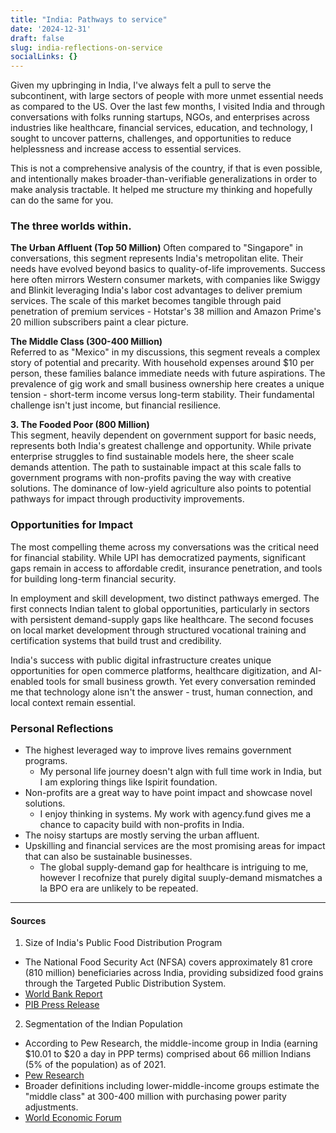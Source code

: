 ```yaml
---
title: "India: Pathways to service"
date: '2024-12-31'
draft: false
slug: india-reflections-on-service
socialLinks: {}
---
```


Given my upbringing in India, I've always felt a pull to serve the subcontinent, with large sectors of people with more unmet essential needs as compared to the US.
Over the last few months, I visited India and through conversations with folks running startups, NGOs, and enterprises across industries like healthcare, financial services, education, and technology, I sought to uncover patterns, challenges, and opportunities to reduce helplessness and increase access to essential services.

This is not a comprehensive analysis of the country, if that is even possible, and intentionally makes broader-than-verifiable generalizations in order to make analysis tractable. It helped me structure my thinking and hopefully can do the same for you.

### The three worlds within.
**The Urban Affluent (Top 50 Million)**
Often compared to "Singapore" in conversations, this segment represents India's metropolitan elite. Their needs have evolved beyond basics to quality-of-life improvements. Success here often mirrors Western consumer markets, with companies like Swiggy and Blinkit leveraging India's labor cost advantages to deliver premium services. The scale of this market becomes tangible through paid penetration of premium services - Hotstar's 38 million and Amazon Prime's 20 million subscribers paint a clear picture.

**The Middle Class (300-400 Million)**  
Referred to as "Mexico" in my discussions, this segment reveals a complex story of potential and precarity. With household expenses around $10 per person, these families balance immediate needs with future aspirations. The prevalence of gig work and small business ownership here creates a unique tension - short-term income versus long-term stability. Their fundamental challenge isn't just income, but financial resilience.

**3. The Fooded Poor (800 Million)**  
This segment, heavily dependent on government support for basic needs, represents both India's greatest challenge and opportunity. While private enterprise struggles to find sustainable models here, the sheer scale demands attention. The path to sustainable impact at this scale falls to government programs with non-profits paving the way with creative solutions. The dominance of low-yield agriculture also points to potential pathways for impact through productivity improvements.


### Opportunities for Impact
The most compelling theme across my conversations was the critical need for financial stability. While UPI has democratized payments, significant gaps remain in access to affordable credit, insurance penetration, and tools for building long-term financial security.

In employment and skill development, two distinct pathways emerged. The first connects Indian talent to global opportunities, particularly in sectors with persistent demand-supply gaps like healthcare. The second focuses on local market development through structured vocational training and certification systems that build trust and credibility.

India's success with public digital infrastructure creates unique opportunities for open commerce platforms, healthcare digitization, and AI-enabled tools for small business growth. Yet every conversation reminded me that technology alone isn't the answer - trust, human connection, and local context remain essential.

### Personal Reflections
- The highest leveraged way to improve lives remains government programs.
    - My personal life journey doesn't algn with full time work in India, but I am exploring things like Ispirit foundation.
- Non-profits are a great way to have point impact and showcase novel solutions.
    - I enjoy thinking in systems. My work with agency.fund gives me a chance to capacity build with non-profits in India.
- The noisy startups are mostly serving the urban affluent.
- Upskilling and financial services are the most promising areas for impact that can also be sustainable businesses.
    - The global supply-demand gap for healthcare is intriguing to me, however I recofnize that purely digital suuply-demand mismatches a la BPO era are unlikely to be repeated.


---

#### Sources

1. Size of India's Public Food Distribution Program
- The National Food Security Act (NFSA) covers approximately 81 crore (810 million) beneficiaries across India, providing subsidized food grains through the Targeted Public Distribution System. 
- [World Bank Report](https://www.worldbank.org/en/news/feature/2019/02/21/schemes-to-systems-public-distribution-system)
- [PIB Press Release](https://pib.gov.in/PressNoteDetails.aspx?ModuleId=3&NoteId=151969)

2. Segmentation of the Indian Population
- According to Pew Research, the middle-income group in India (earning $10.01 to $20 a day in PPP terms) comprised about 66 million Indians (5% of the population) as of 2021.
- [Pew Research](https://www.pewresearch.org/)
- Broader definitions including lower-middle-income groups estimate the "middle class" at 300-400 million with purchasing power parity adjustments.
- [World Economic Forum](https://www.weforum.org/)